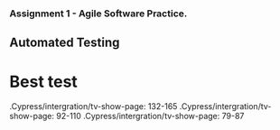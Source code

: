 ### Assignment 1 - Agile Software Practice.
## Automated Testing
# Best test

.Cypress/intergration/tv-show-page: 132-165
.Cypress/intergration/tv-show-page: 92-110
.Cypress/intergration/tv-show-page: 79-87



